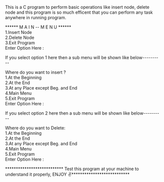 This is a C program to perform basic operations like insert node, delete node and this program is so much efficent that you can perform any task anywhere in running program.

****** M A I N -- M E N U ******                                                                                                                                                   
1.Insert Node                                                                                                                                                                       
2.Delete Node                                                                                                                                                                       
3.Exit Program                                                                                                                                                                     
Enter Option Here :                                                                                                                                                                

If you select option 1 here then a sub menu will be shown like below----------

Where do you want to insert ?                                                                                                                                                       
1.At the Beginning                                                                                                                                                                 
2.At the End                                                                                                                                                                       
3.At any Place except Beg. and End                                                                                                                                                 
4.Main Menu                                                                                                                                                                       
5.Exit Program                                                                                                                                                                     
Enter Option Here :

If you select option 2 here then a sub menu will be shown like below----------

Where do you want to Delete:                                                                                                                                                                 
1.At the Beginning                                                                                                                                                                 
2.At the End                                                                                                                                                                 
3.At any Place except Beg. and End                                                                                                                                                 
4.Main Menu                                                                                                                                                                 
5.Exit Program                                                                                                                                                                 
Enter Option Here :                                                                                                                                                                 



*************************** Test this program at your machine to understand it properly, ENJOY ✌️*************************** 
